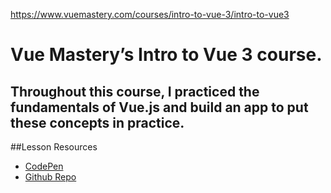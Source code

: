 https://www.vuemastery.com/courses/intro-to-vue-3/intro-to-vue3

# Vue Mastery’s Intro to Vue 3 course. 
## Throughout this course, I practiced the fundamentals of Vue.js and build an app to put these concepts in practice.

##Lesson Resources
- [CodePen](https://codepen.io/VueMastery/projects/public?cursor=ZD0xJm89MCZwPTEmdj01MTcwODI=)
- [Github Repo](https://github.com/Code-Pop/Intro-to-Vue-3)
